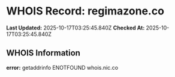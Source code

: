 # WHOIS Record: regimazone.co

**Last Updated:** 2025-10-17T03:25:45.840Z
**Checked At:** 2025-10-17T03:25:45.840Z

## WHOIS Information

**error:** getaddrinfo ENOTFOUND whois.nic.co

